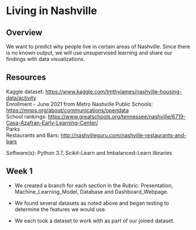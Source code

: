 #  Living in Nashville

## Overview
We want to predict why people live in certain areas of Nashville.  Since there is no known output, we will use unsupervised learning and share our findings with data visualizations.

## Resources
Kaggle dataset:  https://www.kaggle.com/tmthyjames/nashville-housing-data/activity</br>
Enrollment - June 2021 from Metro Nashville Public Schools:  https://mnps.org/about/communications/opendata</br>
School rankings:  https://www.greatschools.org/tennessee/nashville/6719-Casa-Azafran-Early-Learning-Center/</br>
Parks</br>
Restaurants and Bars:  http://nashvilleguru.com/nashville-restaurants-and-bars </br>

Software(s): Python 3.7, Scikit-Learn and Imbalanced-Learn libraries

## Week 1

* We created a branch for each section in the Rubric:  Presentation, Machine_Learning_Model, Database and Dashboard_Webpage.

* We found several datasets as noted above and began testing to determine the features we would use.

* We each took a dataset to work with as part of our joined dataset.
